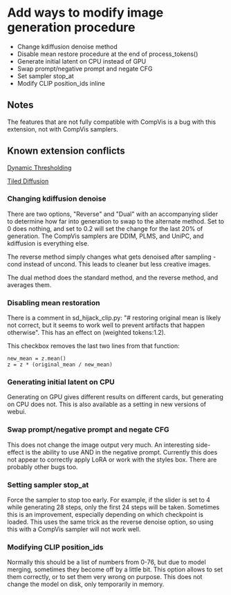 # Add ways to modify image generation procedure

- Change kdiffusion denoise method
- Disable mean restore procedure at the end of process\_tokens()
- Generate initial latent on CPU instead of GPU
- Swap prompt/negative prompt and negate CFG
- Set sampler stop\_at
- Modify CLIP position\_ids inline

## Notes

The features that are not fully compatible with CompVis is a bug with this extension, not with CompVis samplers.

## Known extension conflicts

[Dynamic Thresholding](https://github.com/mcmonkeyprojects/sd-dynamic-thresholding)

[Tiled Diffusion](https://github.com/pkuliyi2015/multidiffusion-upscaler-for-automatic1111)

### Changing kdiffusion denoise

There are two options, "Reverse" and "Dual" with an accompanying slider to determine how far into generation to swap to the alternate method. Set to 0 does nothing, and set to 0.2 will set the change for the last 20% of generation. The CompVis samplers are DDIM, PLMS, and UniPC, and kdiffusion is everything else.

The reverse method simply changes what gets denoised after sampling - cond instead of uncond. This leads to cleaner but less creative images.

The dual method does the standard method, and the reverse method, and averages them.

### Disabling mean restoration

There is a comment in sd\_hijack\_clip.py: "# restoring original mean is likely not correct, but it seems to work well to prevent artifacts that happen otherwise". This has an effect on (weighted tokens:1.2).

This checkbox removes the last two lines from that function:

```
new_mean = z.mean()
z = z * (original_mean / new_mean)
```

### Generating initial latent on CPU

Generating on GPU gives different results on different cards, but generating on CPU does not. This is also available as a setting in new versions of webui.

### Swap prompt/negative prompt and negate CFG

This does not change the image output very much. An interesting side-effect is the ability to use AND in the negative prompt. Currently this does not appear to correctly apply LoRA or work with the styles box. There are probably other bugs too.

### Setting sampler stop\_at

Force the sampler to stop too early. For example, if the slider is set to 4 while generating 28 steps, only the first 24 steps will be taken. Sometimes this is an improvement, especially depending on which checkpoint is loaded. This uses the same trick as the reverse denoise option, so using this with a CompVis sampler will not work well.

### Modifying CLIP position\_ids

Normally this should be a list of numbers from 0-76, but due to model merging, sometimes they become off by a little bit. This option allows to set them correctly, or to set them very wrong on purpose. This does not change the model on disk, only temporarily in memory.
